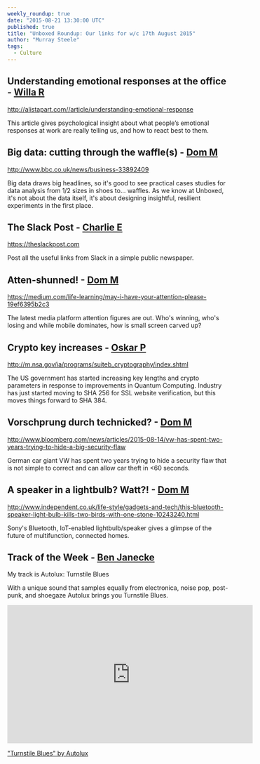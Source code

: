 ```yaml
---
weekly_roundup: true
date: "2015-08-21 13:30:00 UTC"
published: true
title: "Unboxed Roundup: Our links for w/c 17th August 2015"
author: "Murray Steele"
tags:
  - Culture
---
```


## Understanding emotional responses at the office - [Willa R](http://www.unboxedconsulting.com/people/willa-roos)

http://alistapart.com//article/understanding-emotional-response

This article gives psychological insight about what people’s emotional responses at work are really telling us, and how to react best to them.

## Big data: cutting through the waffle(s) - [Dom M](http://www.unboxedconsulting.com/people/dominic-mason)

http://www.bbc.co.uk/news/business-33892409

Big data draws big headlines, so it's good to see practical cases studies for data analysis from 1/2 sizes in shoes to... waffles. As we know at Unboxed, it's not about the data itself, it's about designing insightful, resilient experiments in the first place.

## The Slack Post - [Charlie E](http://www.unboxedconsulting.com/people/charlie-egan)

https://theslackpost.com

Post all the useful links from Slack in a simple public newspaper.

## Atten-shunned! - [Dom M](http://www.unboxedconsulting.com/people/dominic-mason)

https://medium.com/life-learning/may-i-have-your-attention-please-19ef6395b2c3

The latest media platform attention figures are out. Who's winning, who's losing and while mobile dominates, how is small screen carved up?

## Crypto key increases - [Oskar P](http://www.unboxedconsulting.com/people/oskar-pearson)

http://m.nsa.gov/ia/programs/suiteb_cryptography/index.shtml

The US government has started increasing key lengths and crypto parameters in response to improvements in Quantum Computing. Industry has just started moving to SHA 256 for SSL website verification, but this moves things forward to SHA 384.

## Vorschprung durch technicked? - [Dom M](http://www.unboxedconsulting.com/people/dominic-mason)

http://www.bloomberg.com/news/articles/2015-08-14/vw-has-spent-two-years-trying-to-hide-a-big-security-flaw

German car giant VW has spent two years trying to hide a security flaw that is not simple to correct and can allow car theft in <60 seconds.

## A speaker in a lightbulb? Watt?! - [Dom M](http://www.unboxedconsulting.com/people/dominic-mason)

http://www.independent.co.uk/life-style/gadgets-and-tech/this-bluetooth-speaker-light-bulb-kills-two-birds-with-one-stone-10243240.html

Sony's Bluetooth, IoT-enabled lightbulb/speaker gives a glimpse of the future of multifunction, connected homes.

## Track of the Week - [Ben Janecke](https://www.unboxedconsulting.com/people/ben-janecke)

My track is Autolux: Turnstile Blues

With a unique sound that samples equally from electronica, noise pop, post-punk, and shoegaze Autolux brings you Turnstile Blues.

<iframe width="560" height="315" src="https://www.youtube.com/embed/uZL91Uv5e8g" frameborder="0" allowfullscreen></iframe>

["Turnstile Blues" by Autolux](https://www.youtube.com/watch?v=uZL91Uv5e8g)

